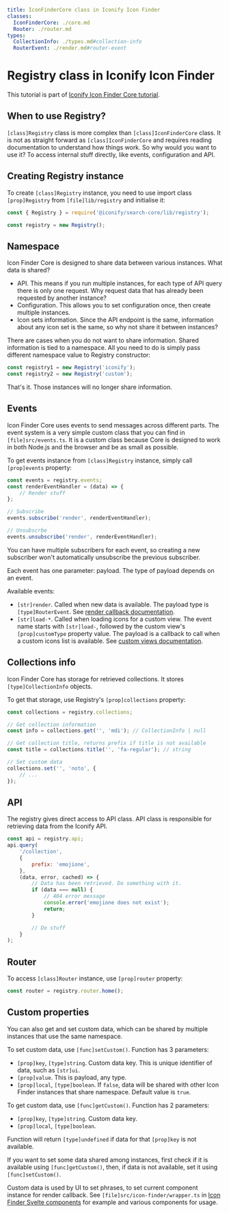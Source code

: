 ```yaml
title: IconFinderCore class in Iconify Icon Finder
classes:
  IconFinderCore: ./core.md
  Router: ./router.md
types:
  CollectionInfo: ./types.md#collection-info
  RouterEvent: ./render.md#router-event
```

# Registry class in Iconify Icon Finder

This tutorial is part of [Iconify Icon Finder Core tutorial](./index.md).

## When to use Registry?

`[class]Registry` class is more complex than `[class]IconFinderCore` class. It is not as straight forward as `[class]IconFinderCore` and requires reading documentation to understand how things work. So why would you want to use it? To access internal stuff directly, like events, configuration and API.

## Creating Registry instance

To create `[class]Registry` instance, you need to use import class `[prop]Registry` from `[file]lib/registry` and initialise it:

```js
const { Registry } = require('@iconify/search-core/lib/registry');

const registry = new Registry();
```

## Namespace

Icon Finder Core is designed to share data between various instances. What data is shared?

- API. This means if you run multiple instances, for each type of API query there is only one request. Why request data that has already been requested by another instance?
- Configuration. This allows you to set configuration once, then create multiple instances.
- Icon sets information. Since the API endpoint is the same, information about any icon set is the same, so why not share it between instances?

There are cases when you do not want to share information. Shared information is tied to a namespace. All you need to do is simply pass different namespace value to Registry constructor:

```js
const registry1 = new Registry('iconify');
const registry2 = new Registry('custom');
```

That's it. Those instances will no longer share information.

## Events

Icon Finder Core uses events to send messages across different parts. The event system is a very simple custom class that you can find in `[file]src/events.ts`. It is a custom class because Core is designed to work in both Node.js and the browser and be as small as possible.

To get events instance from `[class]Registry` instance, simply call `[prop]events` property:

```js
const events = registry.events;
const renderEventHandler = (data) => {
	// Render stuff
};

// Subscribe
events.subscribe('render', renderEventHandler);

// Unsubscrbe
events.unsubscribe('render', renderEventHandler);
```

You can have multiple subscribers for each event, so creating a new subscriber won't automatically unsubscribe the previous subscriber.

Each event has one parameter: payload. The type of payload depends on an event.

Available events:

- `[str]render`. Called when new data is available. The payload type is `[type]RouterEvent`. See [render callback documentation](./render.md).
- `[str]load-*`. Called when loading icons for a custom view. The event name starts with `[str]load-`, followed by the custom view's `[prop]customType` property value. The payload is a callback to call when a custom icons list is available. See [custom views documentation](./custom-view.md).

## Collections info

Icon Finder Core has storage for retrieved collections. It stores `[type]CollectionInfo` objects.

To get that storage, use Registry's `[prop]collections` property:

```js
const collections = registry.collections;

// Get collection information
const info = collections.get('', 'mdi'); // CollectionInfo | null

// Get collection title, returns prefix if title is not available
const title = collections.title('', 'fa-regular'); // string

// Set custom data
collections.set('', 'noto', {
	// ...
});
```

## API

The registry gives direct access to API class. API class is responsible for retrieving data from the Iconify API.

```js
const api = registry.api;
api.query(
	'/collection',
	{
		prefix: 'emojione',
	},
	(data, error, cached) => {
		// Data has been retrieved. Do something with it.
		if (data === null) {
			// 404 error message
			console.error('emojione does not exist');
			return;
		}

		// Do stuff
	}
);
```

## Router

To access `[class]Router` instance, use `[prop]router` property:

```js
const router = registry.router.home();
```

## Custom properties

You can also get and set custom data, which can be shared by multiple instances that use the same namespace.

To set custom data, use `[func]setCustom()`. Function has 3 parameters:

- `[prop]key`, `[type]string`. Custom data key. This is unique identifier of data, such as `[str]ui`.
- `[prop]value`. This is payload, any type.
- `[prop]local`, `[type]boolean`. If `false`, data will be shared with other Icon Finder instances that share namespace. Default value is `true`.

To get custom data, use `[func]getCustom()`. Function has 2 parameters:

- `[prop]key`, `[type]string`. Custom data key.
- `[prop]local`, `[type]boolean`.

Function will return `[type]undefined` if data for that `[prop]key` is not available.

If you want to set some data shared among instances, first check if it is available using `[func]getCustom()`, then, if data is not available, set it using `[func]setCustom()`.

Custom data is used by UI to set phrases, to set current component instance for render callback. See `[file]src/icon-finder/wrapper.ts` in [Icon Finder Svelte components](../base-svelte/index.md) for example and various components for usage.
